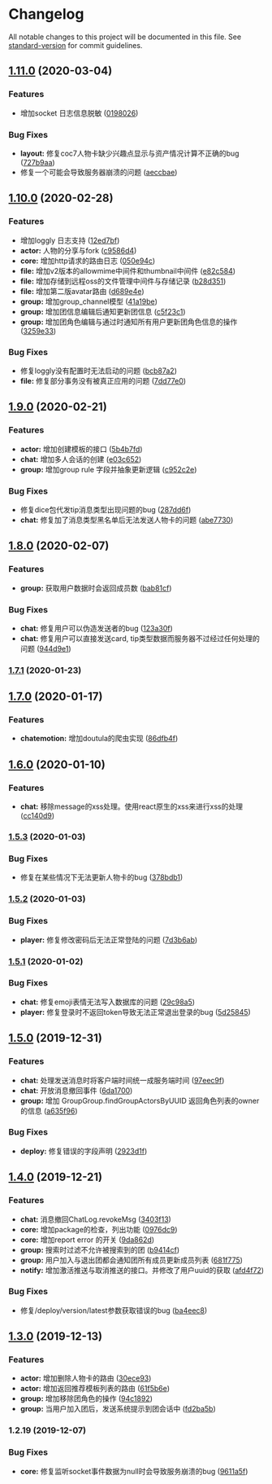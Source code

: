 # Changelog

All notable changes to this project will be documented in this file. See [standard-version](https://github.com/conventional-changelog/standard-version) for commit guidelines.

## [1.11.0](https://github.com/TRPGEngine/Server/compare/v1.10.0...v1.11.0) (2020-03-04)


### Features

* 增加socket 日志信息脱敏 ([0198026](https://github.com/TRPGEngine/Server/commit/019802689dbd325065b5ffa0b246e199f80a1d2e))


### Bug Fixes

* **layout:** 修复coc7人物卡缺少兴趣点显示与资产情况计算不正确的bug ([727b9aa](https://github.com/TRPGEngine/Server/commit/727b9aa9ed261c78b0f2f93cc28560f22fa229eb))
* 修复一个可能会导致服务器崩溃的问题 ([aeccbae](https://github.com/TRPGEngine/Server/commit/aeccbae1abea9b62e813b63bd45cb50496f31b9a))

## [1.10.0](https://github.com/TRPGEngine/Server/compare/v1.9.0...v1.10.0) (2020-02-28)


### Features

* 增加loggly 日志支持 ([12ed7bf](https://github.com/TRPGEngine/Server/commit/12ed7bf43c465188856c657511344acfd8c375ac))
* **actor:** 人物的分享与fork ([c9586d4](https://github.com/TRPGEngine/Server/commit/c9586d419a3f3f179cdaf6fa5b3f93f43715ea03))
* **core:** 增加http请求的路由日志 ([050e94c](https://github.com/TRPGEngine/Server/commit/050e94c1348d52cf942082efea780e763612ebaf))
* **file:** 增加v2版本的allowmime中间件和thumbnail中间件 ([e82c584](https://github.com/TRPGEngine/Server/commit/e82c584bd4095dbfa33d47d203cc841f1fca6cfd))
* **file:** 增加存储到远程oss的文件管理中间件与存储记录 ([b28d351](https://github.com/TRPGEngine/Server/commit/b28d35192797494d9e462e776a581317fa707cc7))
* **file:** 增加第二版avatar路由 ([d689e4e](https://github.com/TRPGEngine/Server/commit/d689e4e4f2a97b1d7a5e5dbcc0c55edf074866ca))
* **group:** 增加group_channel模型 ([41a19be](https://github.com/TRPGEngine/Server/commit/41a19be535d7d4932df98f76b02471ee38e355f4))
* **group:** 增加团信息编辑后通知更新团信息 ([c5f23c1](https://github.com/TRPGEngine/Server/commit/c5f23c1fe1b5cb491b22fef857470bf950ea2149))
* **group:** 增加团角色编辑与通过时通知所有用户更新团角色信息的操作 ([3259e33](https://github.com/TRPGEngine/Server/commit/3259e332065a200cc54cf9556bcfe3f73bc96f87))


### Bug Fixes

* 修复loggly没有配置时无法启动的问题 ([bcb87a2](https://github.com/TRPGEngine/Server/commit/bcb87a2938960fd65bee852776f9307c2d2d84bb))
* **file:** 修复部分事务没有被真正应用的问题 ([7dd77e0](https://github.com/TRPGEngine/Server/commit/7dd77e0dabb27f481363765ab60205236f7f6fb2))

## [1.9.0](https://github.com/TRPGEngine/Server/compare/v1.8.0...v1.9.0) (2020-02-21)


### Features

* **actor:** 增加创建模板的接口 ([5b4b7fd](https://github.com/TRPGEngine/Server/commit/5b4b7fdc7b0815901ed1feb627e7ca8da8165aad))
* **chat:** 增加多人会话的创建 ([e03c652](https://github.com/TRPGEngine/Server/commit/e03c652148cfe9a5ac06710471b4c86c17d4347f))
* **group:** 增加group rule 字段并抽象更新逻辑 ([c952c2e](https://github.com/TRPGEngine/Server/commit/c952c2e56ce5a1a6d8c71bc33ae0ec5a71d63120))


### Bug Fixes

* 修复dice包代发tip消息类型出现问题的bug ([287dd6f](https://github.com/TRPGEngine/Server/commit/287dd6fce76bc3817083c9e0a60fce3fe552a87e))
* **chat:** 修复加了消息类型黑名单后无法发送人物卡的问题 ([abe7730](https://github.com/TRPGEngine/Server/commit/abe77305f43439e84b1c1d376a317b94cd70f8e0))

## [1.8.0](https://github.com/TRPGEngine/Server/compare/v1.7.1...v1.8.0) (2020-02-07)


### Features

* **group:** 获取用户数据时会返回成员数 ([bab81cf](https://github.com/TRPGEngine/Server/commit/bab81cf77d7e9089d83f5b584933c82a2ede172e))


### Bug Fixes

* **chat:** 修复用户可以伪造发送者的bug ([123a30f](https://github.com/TRPGEngine/Server/commit/123a30fa2fd2c776c3c5fafd15347b84225cf138))
* **chat:** 修复用户可以直接发送card, tip类型数据而服务器不过经过任何处理的问题 ([944d9e1](https://github.com/TRPGEngine/Server/commit/944d9e102e3ded78e270f466a1771b466b7d8dcd))

### [1.7.1](https://github.com/TRPGEngine/Server/compare/v1.7.0...v1.7.1) (2020-01-23)

## [1.7.0](https://github.com/TRPGEngine/Server/compare/v1.6.0...v1.7.0) (2020-01-17)


### Features

* **chatemotion:** 增加doutula的爬虫实现 ([86dfb4f](https://github.com/TRPGEngine/Server/commit/86dfb4fb235644e9616bddfaca9e806983efe51f))

## [1.6.0](https://github.com/TRPGEngine/Server/compare/v1.5.3...v1.6.0) (2020-01-10)


### Features

* **chat:** 移除message的xss处理。使用react原生的xss来进行xss的处理 ([cc140d9](https://github.com/TRPGEngine/Server/commit/cc140d908677bd4a756e3989afc3dad37b7f356d))

### [1.5.3](https://github.com/TRPGEngine/Server/compare/v1.5.2...v1.5.3) (2020-01-03)


### Bug Fixes

* 修复在某些情况下无法更新人物卡的bug ([378bdb1](https://github.com/TRPGEngine/Server/commit/378bdb1ec126e48782b004ae6ccae5acad0093f3))

### [1.5.2](https://github.com/TRPGEngine/Server/compare/v1.5.1...v1.5.2) (2020-01-03)


### Bug Fixes

* **player:** 修复修改密码后无法正常登陆的问题 ([7d3b6ab](https://github.com/TRPGEngine/Server/commit/7d3b6abe818c222a01f9efffaf8090352302eeff))

### [1.5.1](https://github.com/TRPGEngine/Server/compare/v1.5.0...v1.5.1) (2020-01-02)


### Bug Fixes

* **chat:** 修复emoji表情无法写入数据库的问题 ([29c98a5](https://github.com/TRPGEngine/Server/commit/29c98a5d38c66f7d32aecbb2ab27059d849dd8ae))
* **player:** 修复登录时不返回token导致无法正常退出登录的bug ([5d25845](https://github.com/TRPGEngine/Server/commit/5d25845cc3cdfce227b640d87c0a217e3e8f075b))

## [1.5.0](https://github.com/TRPGEngine/Server/compare/v1.4.0...v1.5.0) (2019-12-31)


### Features

* **chat:** 处理发送消息时将客户端时间统一成服务端时间 ([97eec9f](https://github.com/TRPGEngine/Server/commit/97eec9f2d985d5b9efec16a81becac33061b8703))
* **chat:** 开放消息撤回事件 ([6da1700](https://github.com/TRPGEngine/Server/commit/6da1700a5bbc16eff8a8afc4e45e5c24f5b50462))
* **group:** 增加 GroupGroup.findGroupActorsByUUID 返回角色列表的owner的信息 ([a635f96](https://github.com/TRPGEngine/Server/commit/a635f962988b3ddf498fd9dc15066c8048ba82ed))


### Bug Fixes

* **deploy:** 修复错误的字段声明 ([2923d1f](https://github.com/TRPGEngine/Server/commit/2923d1f226747b285d28e0900d56a9084666833b))

## [1.4.0](https://github.com/TRPGEngine/Server/compare/v1.3.0...v1.4.0) (2019-12-21)


### Features

* **chat:** 消息撤回ChatLog.revokeMsg ([3403f13](https://github.com/TRPGEngine/Server/commit/3403f13cc8eb5051e0d056ad4553c617d7c50766))
* **core:** 增加package的检查，列出功能 ([0976dc9](https://github.com/TRPGEngine/Server/commit/0976dc906e0dffe14e89a79368c62eaaf8f797c3))
* **core:** 增加report error 的开关 ([9da862d](https://github.com/TRPGEngine/Server/commit/9da862dedb0b4f8be490c864cea63e3f10f7eb81))
* **group:** 搜索时过滤不允许被搜索到的团 ([b9414cf](https://github.com/TRPGEngine/Server/commit/b9414cfc1855ad440a7d1c67f14c4a2abd9113a4))
* **group:** 用户加入与退出团都会通知团所有成员更新成员列表 ([681f775](https://github.com/TRPGEngine/Server/commit/681f77582c55a0b8695c861c875ac434e6e74901))
* **notify:** 增加激活推送与取消推送的接口。并修改了用户uuid的获取 ([afd4f72](https://github.com/TRPGEngine/Server/commit/afd4f7257e7554c064700a9b9e15ee2c7e9f1347))


### Bug Fixes

* 修复/deploy/version/latest参数获取错误的bug ([ba4eec8](https://github.com/TRPGEngine/Server/commit/ba4eec8e281cae8ad0d215093a3c79cbf4d45ce9))

## [1.3.0](https://github.com/TRPGEngine/Server/compare/v1.2.19...v1.3.0) (2019-12-13)


### Features

* **actor:** 增加删除人物卡的路由 ([30ece93](https://github.com/TRPGEngine/Server/commit/30ece939c2f74c43f3fd9ec25afe2b4ce26105f4))
* **actor:** 增加返回推荐模板列表的路由 ([61f5b6e](https://github.com/TRPGEngine/Server/commit/61f5b6e37a6cf4c401e33eb0aa7748d3e7f6c4d5))
* **group:** 增加移除团角色的操作 ([94c1892](https://github.com/TRPGEngine/Server/commit/94c1892375c175af0e1700b0aeddf04cc630194c))
* **group:** 当用户加入团后，发送系统提示到团会话中 ([fd2ba5b](https://github.com/TRPGEngine/Server/commit/fd2ba5b71fbbf81b65a74d1e390cb6b7580f9432))

### 1.2.19 (2019-12-07)


### Bug Fixes

* **core:** 修复监听socket事件数据为null时会导致服务崩溃的bug ([9611a5f](https://github.com/TRPGEngine/Server/commit/9611a5f723f3a400784792ec71e7aa2bc19519b0))

